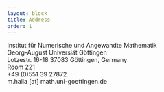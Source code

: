 ```yaml
---
layout: block
title: Address
order: 1
---
```


Institut für Numerische und Angewandte Mathematik  
Georg-August Universiät Göttingen  
Lotzestr. 16-18 37083 Göttingen, Germany  
Room 221  
+49 (0)551 39 27872  
m.halla [at] math.uni-goettingen.de  
<!-- [email](mailto:m.halla@math.uni-goettingen.de) -->
